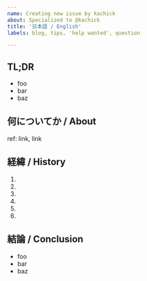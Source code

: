 ```yaml
---
name: Creating new issue by kachick
about: Specialized to @kachick
title: '日本語 / English'
labels: blog, tips, 'help wanted', question

---
```


## TL;DR

- foo
- bar
- baz

## 何についてか / About

ref: link, link

## 経緯 / History

1.
1.
1.
1.
1.
1.

## 結論 / Conclusion

- foo
- bar
- baz
